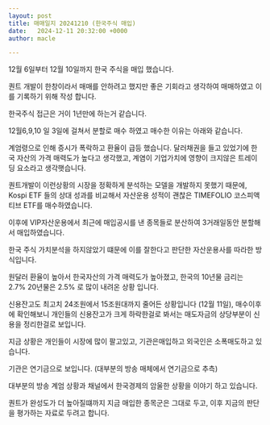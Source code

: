```yaml
---
layout: post
title: 매매일지 20241210 (한국주식 매입)
date:   2024-12-11 20:32:00 +0000
author: macle

---
```


12월 6일부터 12월 10일까지 한국 주식을 매입 했습니다.

퀀트 개발이 한창이라서 매매를 안하려고 했지만 좋은 기회라고 생각하여 매매하였고 이를 기록하기 위해 작성 합니다.

한국주식 접근은 거이 1년만에 하는거 같습니다.

12월6,9,10 일 3일에 걸쳐서 분할로 매수 하였고 매수한 이유는 아래와 같습니다.

계엄령으로 인해 증시가 폭락하고 환율이 급등 했습니다. 달러채권을 들고 있었기에 한국 자산의 가격 매력도가 높다고 생각했고, 계염이 기업가치에 영향이 크지않은 트레이딩 요소라고 생각햇습니다.

퀀트개발이 이런상황의 시장을 정확하게 분석하는 모델을 개발하지 못했기 때문에, Kospi ETF 들의 상대 성과를 비교해서 자산운용 성적이 괜찮은 TIMEFOLIO 코스피액티브 ETF를 매수하였습니다.

이후에 VIP자산운용에서 최근에 매입공시를 낸 종목들로 분산하여 3거래일동안 분할해서 매입하였습니다. 

한국 주식 가치분석을 하지않았기 떄문에 이를 잘한다고 판단한 자산운용사를 따라한 방식입니다.

원달러 환율이 높아서 한국자산의 가격 매력도가 높아졌고, 한국의 10년물 금리는 2.7% 20년물은 2.5% 로 많이 내려온 상황 입니다. 

신용잔고도 최고치 24조원에서 15조원대까지 줄어든 상황입니다 (12월 11일), 매수이후에 확인해보니 개인들의 신용잔고가 크게 하락한걸로 봐서는 매도자금의 상당부분이 신용을 정리한걸로 보입니다.

지금 상황은 개인들이 시장에 많이 팔고있고, 기관은매입하고 외국인은 소폭매도하고 있습니다. 

기관은 연기금으로 보입니다. (대부분의 방송 매체에서 연기금으로 추측)

대부분의 방송 계엄 상황과 채널에서 한국경제의 암울한 상황을 이야기 하고 있습니다.

퀀트가 완성도가 더 높아질떄까지 지금 매입한 종목군은 그대로 두고, 이후 지금의 판단을 평가하는 자료로 두려고 합니다.